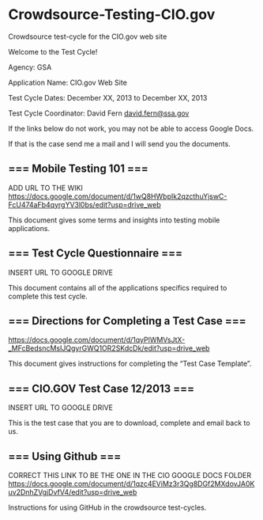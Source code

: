 Crowdsource-Testing-CIO.gov
===========================

Crowdsource test-cycle for the CIO.gov web site

Welcome to the Test Cycle!

Agency: GSA 

Application Name: CIO.gov Web Site

Test Cycle Dates: December XX, 2013 to December XX, 2013

Test Cycle Coordinator: David Fern david.fern@ssa.gov

If the links below do not work, you may not be able to access Google Docs. 

If that is the case send me a mail and I will send you the documents.

=== Mobile Testing 101 ===
--------------------------
ADD URL TO THE WIKI
https://docs.google.com/document/d/1wQ8HWbpIk2qzcthuYjswC-FcU474aFb4qyrgYV3l0bs/edit?usp=drive_web 

This document gives some terms and insights into testing mobile applications.

=== Test Cycle Questionnaire ===
--------------------------------
INSERT URL TO GOOGLE DRIVE

This document contains all of the applications specifics required to complete this test cycle.

=== Directions for Completing a Test Case ===
---------------------------------------------
https://docs.google.com/document/d/1qyPlWMVsJtX-_MFcBedsncMsIJQgyrGWQ1OR2SKdcDk/edit?usp=drive_web

This document gives instructions for completing the “Test Case Template”. 

=== CIO.GOV Test Case 12/2013 ===
---------------------------------------
INSERT URL TO GOOGLE DRIVE

This is the test case that you are to download, complete and email back to us.

=== Using Github ===
--------------------
CORRECT THIS LINK TO BE THE ONE IN THE CIO GOOGLE DOCS FOLDER
https://docs.google.com/document/d/1qzc4EViMz3r3Qg8DGf2MXdovJA0Kuv2DnhZVgjDvfV4/edit?usp=drive_web

Instructions for using GitHub in the crowdsource test-cycles.

